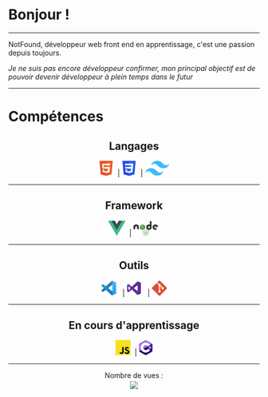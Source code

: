 # Bonjour !

---

NotFound, développeur web front end en apprentissage, c'est une passion depuis toujours.

_Je ne suis pas encore développeur confirmer, mon principal objectif est de pouvoir devenir développeur à plein temps dans le futur_

---

# Compétences

<h2 align=center>Langages</h2>
<p align=center>
<code><img src="imgs/html_logo.png" height=30/></code>&nbsp; |
<code><img src="imgs/CSS3_logo.png" height=30/></code>&nbsp; |
<code><img src="imgs/Tailwind.png" height=30/></code>
</p>

---

<h2 align=center>Framework</h2>
<p align=center>
<code><img src="imgs/Vue.png" height=30/></code>&nbsp; |
<code><img src="imgs/NodeJs.png" height=30/></code>&nbsp;
</p>

---

<h2 align=center>Outils</h2>
<p align=center>
<code><img src="imgs/VsCode.png" height=30/></code> &nbsp; |
<code><img src="imgs/Visual.png" height=30/></code> &nbsp; |
<code><img src="imgs/Git.png" height=30/></code>
</p>

---

<h2 align=center>En cours d'apprentissage</h2>
<p align=center>
<code><img src="imgs/Js_Logo.png" height=30/></code>&nbsp; |
<code><img src="imgs/CSharp.png" height=30/></code>
</code> 
</p>

---

<div align="center">
    <p align="center">
        Nombre de vues : <br>
        <img src="https://profile-counter.glitch.me/N0tFond/count.svg" align="center" />
    </p>
</div>
